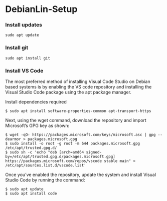 # DebianLin-Setup

### Install updates
```
sudo apt update
```

### Install git
```
sudo apt install git
```

### Install VS Code
The most preferred method of installing Visual Code Studio on Debian based systems is by enabling the VS code repository and installing the Visual Studio Code package using the apt package manager.


Install dependencies required 
```
$ sudo apt install software-properties-common apt-transport-https
```
Next, using the wget command, download the repository and import Microsoft’s GPG key as shown:
```
$ wget -qO- https://packages.microsoft.com/keys/microsoft.asc | gpg --dearmor > packages.microsoft.gpg
$ sudo install -o root -g root -m 644 packages.microsoft.gpg /etc/apt/trusted.gpg.d/
$ sudo sh -c 'echo "deb [arch=amd64 signed-by=/etc/apt/trusted.gpg.d/packages.microsoft.gpg] https://packages.microsoft.com/repos/vscode stable main" > /etc/apt/sources.list.d/vscode.list'
```
Once you’ve enabled the repository, update the system and install Visual Studio Code by running the command:

```
$ sudo apt update
$ sudo apt install code
```
